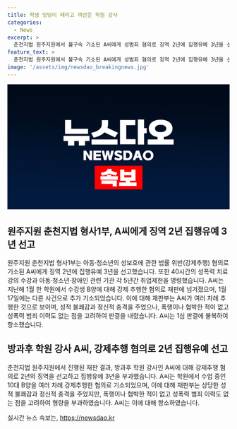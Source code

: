 ```yaml
---
title: 학생 엉덩이 때리고 껴안은 학원 강사
categories:
  - News
excerpt: >
  춘천지법 원주지원에서 불구속 기소된 A씨에게 성범죄 혐의로 징역 2년에 집행유예 3년을 선고했습니다. 이에 더해 40시간의 성폭력 치료 강의 수강과 5년간 취업제한을 명령했습니다. A씨는 학원 강사로서 10대 학생을 여러 차례 추행한 혐의를 받고, 재판부는 자신이 가르치던 학생을 여러 차례 추행한 것으로 죄질이 나쁘고, 이 사건으로 인해 상당한 성적 불쾌감과 정신적 충격을 받은 것으로 보인다고 밝혔습니다. A씨는 1심 판결에 불복하고 항소했습니다.
feature_text: >
  춘천지법 원주지원에서 불구속 기소된 A씨에게 성범죄 혐의로 징역 2년에 집행유예 3년을 선고했습니다. 이에 더해 40시간의 성폭력 치료 강의 수강과 5년간 취업제한을 명령했습니다. A씨는 학원 강사로서 10대 학생을 여러 차례 추행한 혐의를 받고, 재판부는 자신이 가르치던 학생을 여러 차례 추행한 것으로 죄질이 나쁘고, 이 사건으로 인해 상당한 성적 불쾌감과 정신적 충격을 받은 것으로 보인다고 밝혔습니다. A씨는 1심 판결에 불복하고 항소했습니다.
image: '/assets/img/newsdao_breakingnews.jpg'
---
```


<p><img src="/assets/img/newsdao_breakingnews.jpg" alt="pcversion 속보" /></p>

<h2 data-ke-size="size26">원주지원 춘천지법 형사1부, A씨에게 징역 2년 집행유예 3년 선고</h2>

<p data-ke-size="size16">원주지원 춘천지법 형사1부는 아동·청소년의 성보호에 관한 법률 위반(강제추행) 혐의로 기소된 A씨에게 징역 2년에 집행유예 3년을 선고했습니다. 또한 40시간의 성폭력 치료 강의 수강과 아동·청소년·장애인 관련 기관 각 5년간 취업제한을 명령했습니다. A씨는 지난해 1월 한 학원에서 수강생 B양에 대해 강제 추행한 혐의로 재판에 넘겨졌으며, 1월 17일에는 다른 사건으로 추가 기소되었습니다. 이에 대해 재판부는 A씨가 여러 차례 추행한 것으로 보이며, 성적 불쾌감과 정신적 충격을 주었으나, 폭행이나 협박한 적이 없고 성폭력 범죄 이력도 없는 점을 고려하여 판결을 내렸습니다. A씨는 1심 판결에 불복하여 항소했습니다.</p>

<h2 data-ke-size="size26">방과후 학원 강사 A씨, 강제추행 혐의로 2년 집행유예 선고</h2>

<p data-ke-size="size16">춘천지법 원주지원에서 진행된 재판 결과, 방과후 학원 강사인 A씨에 대해 강제추행 혐의로 2년의 징역을 선고하고 집행유예 3년을 부과했습니다. A씨는 학원에서 수업 중인 10대 B양을 여러 차례 강제추행한 혐의로 기소되었으며, 이에 대해 재판부는 상당한 성적 불쾌감과 정신적 충격을 주었지만, 폭행이나 협박한 적이 없고 성폭력 범죄 이력도 없는 점을 고려하여 형량을 부과하였습니다. A씨는 이에 대해 항소하였습니다.</p>
실시간 뉴스 속보는, <a href="https://newsdao.kr" rel="dofollow">https://newsdao.kr</a>


